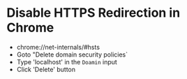 # Disable HTTPS Redirection in Chrome

* chrome://net-internals/#hsts
* Goto "Delete domain security policies`
* Type 'localhost' in the `Doamin` input
* Click 'Delete' button